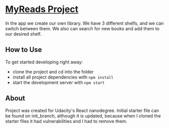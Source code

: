# [MyReads Project](https://jakapresecnik.github.io/my-reads/)

In the app we create our own library. We have 3 different shelfs, and we can switch between them. We also can search for new books and add them to our desired shelf.

## How to Use

To get started developing right away:

* clone the project and cd into the folder
* install all project dependencies with `npm install`
* start the development server with `npm start`

## About

Project was created for Udacity's React nanodegree. Initial starter file can be found on init_branch, although it is updated, because when I cloned the starter files it had vulnerabilities and I had to remove them.
